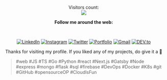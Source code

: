 <p align="center"> 
  Visitors count:<br>
  <img src="https://profile-counter.glitch.me/CIPHERTron/count.svg" />
</p>
  
<div align="center">

<p><strong>Follow me around the web:</strong></p><br>

<a href="https://www.linkedin.com/in/pritishsamal/" target="_blank"><img src="https://img.shields.io/badge/-pritishsamal-blue?style=flat-square&logo=Linkedin&logoColor=white&link=https://www.linkedin.com/in/pritishsamal/" alt="LinkedIn"></a>
<a href="https://www.instagram.com/pritish__007" target="_blank"><img src="https://img.shields.io/badge/-pritish__007-e4405f?style=flat-square&logo=Instagram&logoColor=white&link=https://www.instagram.com/pritish__007/" alt="Instagram"></a>
<a href="https://twitter.com/PritishSamal11/" target="_blank"><img src="https://img.shields.io/badge/PritishSamal11-000000?style=flat-square&logo=Twitter&logoColor=blue&link=https://twitter.com/PritishSamal11/" alt="Twitter"></a>
<a href="https://pritishsamal.tech/" target="_blank"><img src="https://img.shields.io/badge/pritishsamal.tech-0D4B89?style=flat-square&logo=React&logoColor=white&link=https://pritishsamal.tech/" alt="Portfolio"></a>
<a href="mailto:pritish.samal918@gmail.com" target="_blank"><img src="https://img.shields.io/badge/-pritish.samal918@gmail.com-d14836?style=flat-square&logo=Gmail&logoColor=white&link=mailto:pritish.samal918@gmail.com" alt="Gmail"></a>
<a href="https://dev.to/ciphertron" target="_blank"><img src="https://img.shields.io/badge/ciphertron-800080.svg?&style=flat-square&logo=DEV.to&logoColor=black&link=https://dev.to/ciphertron" alt="DEV.to"></a>

  <p>Thanks for visiting my profile. If you liked any of my projects, do give it a 🌟</p>
</div>
<blockquote>#web #JS #TS #Go #Python #react #Next.js #Gatsby #Node #express #mongo #flask #sql #firebase #DevOps #Docker #K8s #git #GitHub #opensourceOP #CloudIsFun</blockquote>
